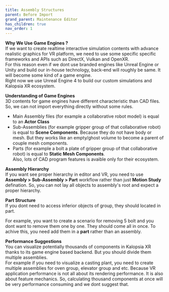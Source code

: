 ```yaml
---
title: Assembly Structures
parent: Before Import
grand_parent: Maintenance Editor
has_children: true
nav_order: 1
---
```


**Why We Use Game Engines ?**\
If we want to create realtime interactive simulation contents with advance realistic graphics for VR platform, we need to use some specific specific frameworks and APIs such as DirectX, Vulkan and OpenXR.\
For this reason even if we dont use branded engines like Unreal Engine or Unity and build our in-house technology, back-end will roughly be same. It will become some kind of a game engine.\
Right now we use Unreal Engine 4 to build our custom simulations and Kalopsia XR ecosystem.

**Understanding of Game Engines**\
3D contents for game engines have different characteristic than CAD files. So, we can not import everything directly without some rules.
+ Main Assembly files (for example a collaborative robot model) is equal to an **Actor Class**
+ Sub-Assemblies (for example gripper group of that collaborative robot) is equal to **Scene Components**. Because they do not have body or mesh. But they works like an empty/ghost volume to become a parent of couple mesh components.
+ Parts (for example a bolt a plate of gripper group of that collaborative robot) is equal to **Static Mesh Components**.\
Also, lots of CAD program features is avaible only for their ecosystem.

**Assembly Hierarchy**\
If you want see proper hierarchy in editor and VR, you need to use **Assembly > Sub-Assembly > Part** workflow rather than just **Motion Study** defination.
So, you can not lay all objects to assembly's root and expect a proper hierarchy.

**Part Structure**\
If you dont need to access inferior objects of group, they should located in part.

For example, you want to create a scenario for removing 5 bolt and you dont want to remove them one by one. They should come all in once.
To achive this, you need add them in a **part** rather than an assembly.

**Performance Suggestions**\
You can visualize potentially thousands of components in Kalopsia XR thanks to its game engine based backend. But you should divide them multiple assemblies.\
For example if you need to visualize a casting plant, you need to create multiple assemblies for oven group, elevator group and etc. Because VR application performance is not all about its rendering performance. It is also about feature mechanics. So, calculating thousand components at once will be very performance consuming and we dont suggest that.
